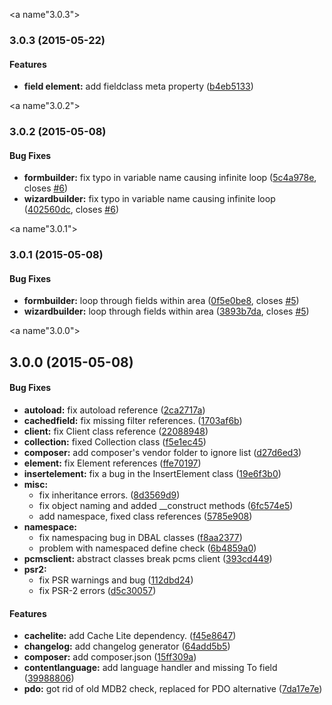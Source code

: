 <a name"3.0.3"></a>
### 3.0.3 (2015-05-22)


#### Features

* **field element:** add fieldclass meta property ([b4eb5133](https://github.com/neverwoods/punchcms-client/commit/b4eb5133))


<a name"3.0.2"></a>
### 3.0.2 (2015-05-08)


#### Bug Fixes

* **formbuilder:** fix typo in variable name causing infinite loop ([5c4a978e](https://github.com/neverwoods/punchcms-client/commit/5c4a978e), closes [#6](https://github.com/neverwoods/punchcms-client/issues/6))
* **wizardbuilder:** fix typo in variable name causing infinite loop ([402560dc](https://github.com/neverwoods/punchcms-client/commit/402560dc), closes [#6](https://github.com/neverwoods/punchcms-client/issues/6))


<a name"3.0.1"></a>
### 3.0.1 (2015-05-08)


#### Bug Fixes

* **formbuilder:** loop through fields within area ([0f5e0be8](https://github.com/neverwoods/punchcms-client/commit/0f5e0be8), closes [#5](https://github.com/neverwoods/punchcms-client/issues/5))
* **wizardbuilder:** loop through fields within area ([3893b7da](https://github.com/neverwoods/punchcms-client/commit/3893b7da), closes [#5](https://github.com/neverwoods/punchcms-client/issues/5))


<a name"3.0.0"></a>
## 3.0.0 (2015-05-08)


#### Bug Fixes

* **autoload:** fix autoload reference ([2ca2717a](https://github.com/neverwoods/punchcms-client/commit/2ca2717a))
* **cachedfield:** fix missing filter references. ([1703af6b](https://github.com/neverwoods/punchcms-client/commit/1703af6b))
* **client:** fix Client class reference ([22088948](https://github.com/neverwoods/punchcms-client/commit/22088948))
* **collection:** fixed Collection class ([f5e1ec45](https://github.com/neverwoods/punchcms-client/commit/f5e1ec45))
* **composer:** add composer's vendor folder to ignore list ([d27d6ed3](https://github.com/neverwoods/punchcms-client/commit/d27d6ed3))
* **element:** fix Element references ([ffe70197](https://github.com/neverwoods/punchcms-client/commit/ffe70197))
* **insertelement:** fix a bug in the InsertElement class ([19e6f3b0](https://github.com/neverwoods/punchcms-client/commit/19e6f3b0))
* **misc:**
  * fix inheritance errors. ([8d3569d9](https://github.com/neverwoods/punchcms-client/commit/8d3569d9))
  * fix object naming and added __construct methods ([6fc574e5](https://github.com/neverwoods/punchcms-client/commit/6fc574e5))
  * add namespace, fixed class references ([5785e908](https://github.com/neverwoods/punchcms-client/commit/5785e908))
* **namespace:**
  * fix namespacing bug in DBAL classes ([f8aa2377](https://github.com/neverwoods/punchcms-client/commit/f8aa2377))
  * problem with namespaced define check ([6b4859a0](https://github.com/neverwoods/punchcms-client/commit/6b4859a0))
* **pcmsclient:** abstract classes break pcms client ([393cd449](https://github.com/neverwoods/punchcms-client/commit/393cd449))
* **psr2:**
  * fix PSR warnings and bug ([112dbd24](https://github.com/neverwoods/punchcms-client/commit/112dbd24))
  * fix PSR-2 errors ([d5c30057](https://github.com/neverwoods/punchcms-client/commit/d5c30057))


#### Features

* **cachelite:** add Cache Lite dependency. ([f45e8647](https://github.com/neverwoods/punchcms-client/commit/f45e8647))
* **changelog:** add changelog generator ([64add5b5](https://github.com/neverwoods/punchcms-client/commit/64add5b5))
* **composer:** add composer.json ([15ff309a](https://github.com/neverwoods/punchcms-client/commit/15ff309a))
* **contentlanguage:** add language handler and missing To field ([39988806](https://github.com/neverwoods/punchcms-client/commit/39988806))
* **pdo:** got rid of old MDB2 check, replaced for PDO alternative ([7da17e7e](https://github.com/neverwoods/punchcms-client/commit/7da17e7e))


